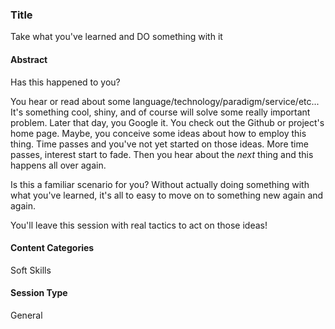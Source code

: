 ### Title ###

Take what you've learned and DO something with it

#### Abstract ####

Has this happened to you?

You hear or read about some language/technology/paradigm/service/etc... 
It's something cool, shiny, and of course will solve some really important problem.
Later that day, you Google it. You check out the Github or project's home page.
Maybe, you conceive some ideas about how to employ this thing.
Time passes and you've not yet started on those ideas.
More time passes, interest start to fade.
Then you hear about the _next_ thing and this happens all over again.

Is this a familiar scenario for you?
Without actually doing something with what you've learned, it's all to easy to move on to something new again and again.

You'll leave this session with real tactics to act on those ideas!

#### Content Categories ####

Soft Skills

#### Session Type ####

General
